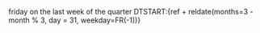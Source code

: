 friday on the last week of the quarter
DTSTART:{ref + reldate(months=3 - month % 3, day = 31, weekday=FR(-1))}